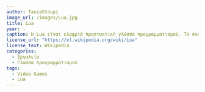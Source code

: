 ```yaml
---
author: TaniaStoupi
image_url: /images/Lua.jpg
title: Lua
year: -
caption: Η Lua είναι ελαφριά προστακτική γλώσσα προγραμματισμού. Το όνομα προέρχεται από την πορτογαλική λέξη lua που σημαίνει "φεγγάρι". Η Lua έχει ένα σχετικά απλό C API. Η Lua έχει χρησιμοποιηθεί σε πολλές εφαρμογές, εμπορικές και μη-εμπορικές, και ιδιαίτερα στη βιομηχανία βιντεοπαιχνιδιών. 
license_url: "https://el.wikipedia.org/wiki/Lua" 
license_text: Wikipedia 
categories:
  - Εργαλεία
  - Γλώσσα προγραμματισμού
tags:
  - Video Games
  - Lua 
---
```


